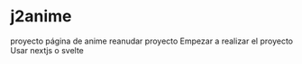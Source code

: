 # j2anime
proyecto página de anime
reanudar proyecto
Empezar a realizar el proyecto
Usar nextjs o svelte
